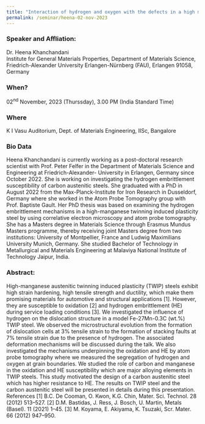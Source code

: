 ```yaml
---
title: "Interaction of hydrogen and oxygen with the defects in a high manganese twinning induced plasticity steel (02/11/23)"
permalink: /seminar/heena-02-nov-2023
---
```

### Speaker and Affliation:
Dr. Heena Khanchandani<br> 
Institute for General Materials Properties, Department of Materials Science,<br>
Friedrich-Alexander University Erlangen-Nürnberg (FAU), Erlangen 91058, Germany

### When?
02<sup>nd</sup> November, 2023 (Thurssday), 3.00 PM (India Standard Time)

### Where
K I Vasu Auditorium, Dept. of Materials Engineering, IISc, Bangalore

### Bio Data
Heena Khanchandani is currently working as a post-doctoral research scientist with Prof. Peter
Felfer in the Department of Materials Science and Engineering at Friedrich-Alexander-
University in Erlangen, Germany since October 2022. She is working on investigating the
hydrogen embrittlement susceptibility of carbon austenitic steels. She graduated with a PhD in
August 2022 from the Max-Planck-Institute for Iron Research in Dusseldorf, Germany where
she worked in the Atom Probe Tomography group with Prof. Baptiste Gault. Her PhD thesis
was based on examining the hydrogen embrittlement mechanisms in a high-manganese
twinning induced plasticity steel by using correlative electron microscopy and atom probe
tomography. She has a Masters degree in Materials Science through Erasmus Mundus Masters
programme, thereby receiving joint Masters degree from two institutions: University of
Montpellier, France and Ludwig Maximilians University Munich, Germany. She studied
Bachelor of Technology in Metallurgical and Materials Engineering at Malaviya National
Institute of Technology Jaipur, India.

### Abstract:
High-manganese austenitic twinning induced plasticity (TWIP) steels exhibit high strain
hardening, high tensile strength and ductility, which make them promising materials for
automotive and structural applications [1]. However, they are susceptible to oxidation [2] and
hydrogen embrittlement (HE) during service loading conditions [3]. We investigated the
influence of hydrogen on the dislocation structure in a model Fe-27Mn-0.3C (wt.%) TWIP
steel. We observed the microstructural evolution from the formation of dislocation cells at 3%
tensile strain to the formation of stacking faults at 7% tensile strain due to the presence of
hydrogen. The associated deformation mechanisms will be discussed during the talk. We also
investigated the mechanisms underpinning the oxidation and HE by atom probe tomography
where we measured the segregation of hydrogen and oxygen at grain boundaries. We studied
the role of carbon and manganese in the oxidation and HE susceptibility which are major
alloying elements in TWIP steels. This study motivated the design of a carbon austenitic steel
which has higher resistance to HE. The results on TWIP steel and the carbon austenitic steel
will be presented in details during this presentation.
References
[1] B.C. De Cooman, O. Kwon, K.G. Chin, Mater. Sci. Technol. 28 (2012) 513–527.
[2] D.M. Bastidas, J. Ress, J. Bosch, U. Martin, Metals (Basel). 11 (2021) 1–45.
[3] M. Koyama, E. Akiyama, K. Tsuzaki, Scr. Mater. 66 (2012) 947–950.